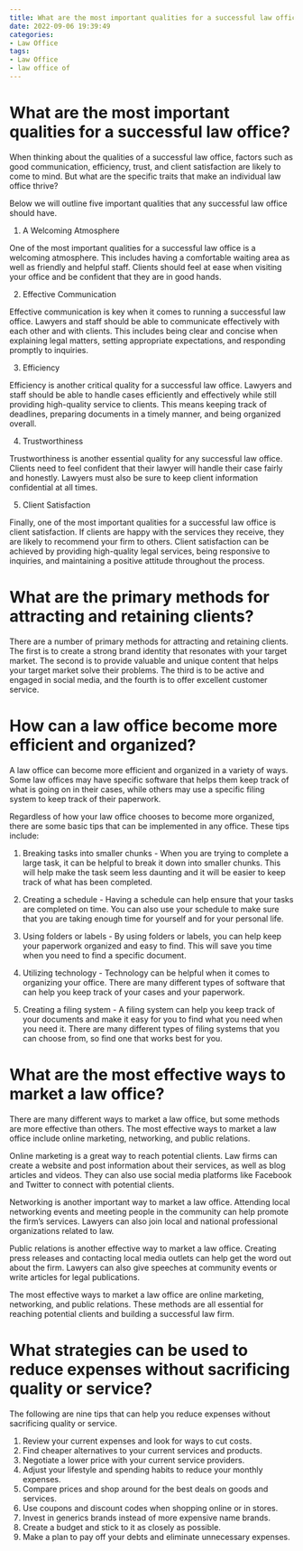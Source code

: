 ```yaml
---
title: What are the most important qualities for a successful law office
date: 2022-09-06 19:39:49
categories:
- Law Office
tags:
- Law Office
- law office of
---
```



#  What are the most important qualities for a successful law office?

When thinking about the qualities of a successful law office, factors such as good communication, efficiency, trust, and client satisfaction are likely to come to mind. But what are the specific traits that make an individual law office thrive?

Below we will outline five important qualities that any successful law office should have.

1) A Welcoming Atmosphere

One of the most important qualities for a successful law office is a welcoming atmosphere. This includes having a comfortable waiting area as well as friendly and helpful staff. Clients should feel at ease when visiting your office and be confident that they are in good hands.

2) Effective Communication

Effective communication is key when it comes to running a successful law office. Lawyers and staff should be able to communicate effectively with each other and with clients. This includes being clear and concise when explaining legal matters, setting appropriate expectations, and responding promptly to inquiries.

3) Efficiency

Efficiency is another critical quality for a successful law office. Lawyers and staff should be able to handle cases efficiently and effectively while still providing high-quality service to clients. This means keeping track of deadlines, preparing documents in a timely manner, and being organized overall.

4) Trustworthiness

Trustworthiness is another essential quality for any successful law office. Clients need to feel confident that their lawyer will handle their case fairly and honestly. Lawyers must also be sure to keep client information confidential at all times.

5) Client Satisfaction

Finally, one of the most important qualities for a successful law office is client satisfaction. If clients are happy with the services they receive, they are likely to recommend your firm to others. Client satisfaction can be achieved by providing high-quality legal services, being responsive to inquiries, and maintaining a positive attitude throughout the process.

#  What are the primary methods for attracting and retaining clients?

There are a number of primary methods for attracting and retaining clients. The first is to create a strong brand identity that resonates with your target market. The second is to provide valuable and unique content that helps your target market solve their problems. The third is to be active and engaged in social media, and the fourth is to offer excellent customer service.

#  How can a law office become more efficient and organized?

A law office can become more efficient and organized in a variety of ways. Some law offices may have specific software that helps them keep track of what is going on in their cases, while others may use a specific filing system to keep track of their paperwork.

Regardless of how your law office chooses to become more organized, there are some basic tips that can be implemented in any office. These tips include:

1) Breaking tasks into smaller chunks - When you are trying to complete a large task, it can be helpful to break it down into smaller chunks. This will help make the task seem less daunting and it will be easier to keep track of what has been completed.

2) Creating a schedule - Having a schedule can help ensure that your tasks are completed on time. You can also use your schedule to make sure that you are taking enough time for yourself and for your personal life.

3) Using folders or labels - By using folders or labels, you can help keep your paperwork organized and easy to find. This will save you time when you need to find a specific document.

4) Utilizing technology - Technology can be helpful when it comes to organizing your office. There are many different types of software that can help you keep track of your cases and your paperwork.

5) Creating a filing system - A filing system can help you keep track of your documents and make it easy for you to find what you need when you need it. There are many different types of filing systems that you can choose from, so find one that works best for you.

#  What are the most effective ways to market a law office?

There are many different ways to market a law office, but some methods are more effective than others. The most effective ways to market a law office include online marketing, networking, and public relations.

Online marketing is a great way to reach potential clients. Law firms can create a website and post information about their services, as well as blog articles and videos. They can also use social media platforms like Facebook and Twitter to connect with potential clients.

Networking is another important way to market a law office. Attending local networking events and meeting people in the community can help promote the firm’s services. Lawyers can also join local and national professional organizations related to law.

Public relations is another effective way to market a law office. Creating press releases and contacting local media outlets can help get the word out about the firm. Lawyers can also give speeches at community events or write articles for legal publications.

The most effective ways to market a law office are online marketing, networking, and public relations. These methods are all essential for reaching potential clients and building a successful law firm.

#  What strategies can be used to reduce expenses without sacrificing quality or service?

The following are nine tips that can help you reduce expenses without sacrificing quality or service.

1. Review your current expenses and look for ways to cut costs.
2. Find cheaper alternatives to your current services and products.
3. Negotiate a lower price with your current service providers.
4. Adjust your lifestyle and spending habits to reduce your monthly expenses.
5. Compare prices and shop around for the best deals on goods and services.
6. Use coupons and discount codes when shopping online or in stores.
7. Invest in generics brands instead of more expensive name brands.
8. Create a budget and stick to it as closely as possible.
9. Make a plan to pay off your debts and eliminate unnecessary expenses.